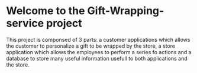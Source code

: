 # Welcome to the Gift-Wrapping-service project

This project is componsed of 3 parts: 
a customer applications which allows the customer to personalize a gift to be wrapped by the store, 
a store application which allows the employees to perform a series fo actions 
and a database to store many useful information usefull to both applications and the store.

